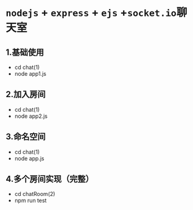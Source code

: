 # `nodejs` + `express` + `ejs` +`socket.io`聊天室

## 1.基础使用
* cd chat(1)
* node app1.js
## 2.加入房间
* cd chat(1)
* node app2.js
## 3.命名空间
* cd chat(1)
* node app.js
## 4.多个房间实现（完整）
* cd chatRoom(2)
* npm run test
